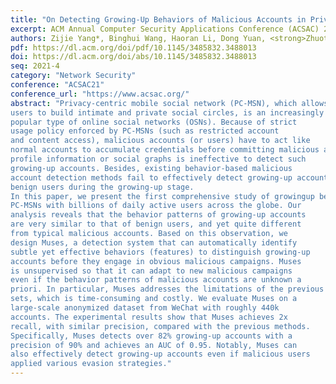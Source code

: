 ```yaml
---
title: "On Detecting Growing-Up Behaviors of Malicious Accounts in Privacy-Centric Mobile Social Networks"
excerpt: ACM Annual Computer Security Applications Conference (ACSAC) 2021
authors: Zijie Yang*, Binghui Wang, Haoran Li, Dong Yuan, <strong>Zhuotao Liu</strong>, Neil Zhenqiang Gong, Chang Liu, Qi Li, Xiao Liang, Shaofeng Hu
pdf: https://dl.acm.org/doi/pdf/10.1145/3485832.3488013
doi: https://dl.acm.org/doi/abs/10.1145/3485832.3488013
seq: 2021-4
category: "Network Security"
conference: "ACSAC21"
conference_url: "https://www.acsac.org/"
abstract: "Privacy-centric mobile social network (PC-MSN), which allows
users to build intimate and private social circles, is an increasingly
popular type of online social networks (OSNs). Because of strict
usage policy enforced by PC-MSNs (such as restricted account
and content access), malicious accounts (or users) have to act like
normal accounts to accumulate credentials before committing malicious activities. Therefore, analysis merely relying on static account
profile information or social graphs is ineffective to detect such
growing-up accounts. Besides, existing behavior-based malicious
account detection methods fail to effectively detect growing-up accounts who pretend to be benign and have similar behaviors to
benign users during the growing-up stage.
In this paper, we present the first comprehensive study of growingup behaviors of malicious accounts in WeChat, one of the major
PC-MSNs with billions of daily active users across the globe. Our
analysis reveals that the behavior patterns of growing-up accounts
are very similar to that of benign users, and yet quite different
from typical malicious accounts. Based on this observation, we
design Muses, a detection system that can automatically identify
subtle yet effective behaviors (features) to distinguish growing-up
accounts before they engage in obvious malicious campaigns. Muses
is unsupervised so that it can adapt to new malicious campaigns
even if the behavior patterns of malicious accounts are unknown a
priori. In particular, Muses addresses the limitations of the previous supervised techniques, i.e., requiring manually labeled training
sets, which is time-consuming and costly. We evaluate Muses on a
large-scale anonymized dataset from WeChat with roughly 440k
accounts. The experimental results show that Muses achieves 2x
recall, with similar precision, compared with the previous methods.
Specifically, Muses detects over 82% growing-up accounts with a
precision of 90% and achieves an AUC of 0.95. Notably, Muses can
also effectively detect growing-up accounts even if malicious users
applied various evasion strategies."
---
```

